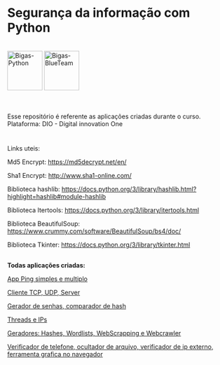 # Segurança da informação com Python


<div style="display: inline_block"> <br>
<img  alt="Bigas-Python" height="90" width="80" src="https://cdn.jsdelivr.net/gh/devicons/devicon/icons/python/python-original-wordmark.svg" />
<img  alt="Bigas-BlueTeam" height="90" width="80" src="https://img.icons8.com/ios-filled/512/hacking.png" />
</div> <br> <br>



Esse repositório é referente as aplicações criadas durante o curso.
Plataforma: DIO - Digital innovation One


#
## 

Links uteis:

Md5 Encrypt: https://md5decrypt.net/en/

Sha1 Encrypt: http://www.sha1-online.com/


Biblioteca hashlib: https://docs.python.org/3/library/hashlib.html?highlight=hashlib#module-hashlib

Biblioteca Itertools: https://docs.python.org/3/library/itertools.html

Biblioteca BeautifulSoup: https://www.crummy.com/software/BeautifulSoup/bs4/doc/

Biblioteca Tkinter: https://docs.python.org/3/library/tkinter.html



##


<div>
  
  
  <b>Todas aplicações criadas:</b>
  
<a href="https://github.com/antoniobigas/cybersecuritypy/tree/master/Introducao%20aos%20conceitos%20de%20cybersecurity%20e%20ping">App Ping simples e multiplo</a><br>

<a href="https://github.com/antoniobigas/cybersecuritypy/tree/master/Introducao%20a%20socket%20e%20cliente%20TCP-UDP%20e%20server">Cliente TCP, UDP, Server</a><br>

<a href="https://github.com/antoniobigas/cybersecuritypy/tree/master/Desenvolvimento%20de%20ferramentas%20parte%201">Gerador de senhas, comparador de hash</a><br>
  
<a href="https://github.com/antoniobigas/cybersecuritypy/tree/master/Desenvolvimento%20de%20ferramentas%20parte%201/Threads%20e%20Ips">Threads e IPs</a><br>
 
<a href="https://github.com/antoniobigas/cybersecuritypy/tree/master/Desenvolvimento%20de%20ferramentas%20parte%202">Geradores: Hashes, Wordlists, WebScrapping e Webcrawler</a><br>
  
<a href="https://github.com/antoniobigas/cybersecuritypy/tree/master/Desenvolvimento%20de%20ferramentas%20parte%203">Verificador de telefone, ocultador de arquivo, verificador de ip externo, ferramenta grafica no navegador</a><br>

</div>



